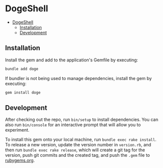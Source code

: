 # DogeShell

- [DogeShell](#dogeshell)
  - [Installation](#installation)
  - [Development](#development)

## Installation

Install the gem and add to the application's Gemfile by executing:

```sh
bundle add doge
```

If bundler is not being used to manage dependencies, install the gem by executing:

```sh
gem install doge
```

## Development

After checking out the repo, run `bin/setup` to install dependencies. You can also run `bin/console` for an interactive prompt that will allow you to experiment.

To install this gem onto your local machine, run `bundle exec rake install`. To release a new version, update the version number in `version.rb`, and then run `bundle exec rake release`, which will create a git tag for the version, push git commits and the created tag, and push the `.gem` file to [rubygems.org](https://rubygems.org).
